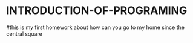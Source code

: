 # INTRODUCTION-OF-PROGRAMING
#this is my first homework about how can you go to my home since the central square
